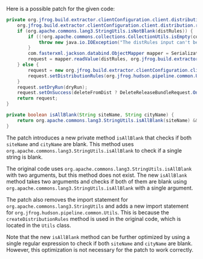 Here is a possible patch for the given code:
```java
private org.jfrog.build.extractor.clientConfiguration.client.distribution.request.DeleteReleaseBundleRequest createRequest(java.lang.String distRules, java.util.List<java.lang.String> countryCodes, java.lang.String siteName, java.lang.String cityName, boolean dryRun, boolean deleteFromDist) throws java.io.IOException {
    org.jfrog.build.extractor.clientConfiguration.client.distribution.request.DeleteReleaseBundleRequest request;
    if (org.apache.commons.lang3.StringUtils.isNotBlank(distRules)) {
        if ((!org.apache.commons.collections.CollectionUtils.isEmpty(countryCodes)) || (!isAllBlank(siteName, cityName))) {
            throw new java.io.IOException("The distRules input can't be used with site, city or country codes");
        }
        com.fasterxml.jackson.databind.ObjectMapper mapper = SerializationUtils.createMapper();
        request = mapper.readValue(distRules, org.jfrog.build.extractor.clientConfiguration.client.distribution.request.DeleteReleaseBundleRequest.class);
    } else {
        request = new org.jfrog.build.extractor.clientConfiguration.client.distribution.request.DeleteReleaseBundleRequest();
        request.setDistributionRules(org.jfrog.hudson.pipeline.common.Utils.createDistributionRules(countryCodes, siteName, cityName));
    }
    request.setDryRun(dryRun);
    request.setOnSuccess(deleteFromDist ? DeleteReleaseBundleRequest.OnSuccess.delete : DeleteReleaseBundleRequest.OnSuccess.keep);
    return request;
}

private boolean isAllBlank(String siteName, String cityName) {
    return org.apache.commons.lang3.StringUtils.isAllBlank(siteName) && org.apache.commons.lang3.StringUtils.isAllBlank(cityName);
}
```
The patch introduces a new private method `isAllBlank` that checks if both `siteName` and `cityName` are blank. This method uses `org.apache.commons.lang3.StringUtils.isAllBlank` to check if a single string is blank.

The original code uses `org.apache.commons.lang3.StringUtils.isAllBlank` with two arguments, but this method does not exist. The new `isAllBlank` method takes two arguments and checks if both of them are blank using `org.apache.commons.lang3.StringUtils.isAllBlank` with a single argument.

The patch also removes the import statement for `org.apache.commons.lang3.StringUtils` and adds a new import statement for `org.jfrog.hudson.pipeline.common.Utils`. This is because the `createDistributionRules` method is used in the original code, which is located in the `Utils` class.

Note that the new `isAllBlank` method can be further optimized by using a single regular expression to check if both `siteName` and `cityName` are blank. However, this optimization is not necessary for the patch to work correctly.